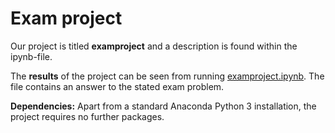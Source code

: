 # Exam project

Our project is titled **examproject** and a description is found within the ipynb-file.

The **results** of the project can be seen from running [examproject.ipynb](examproject.ipynb). The file contains an answer to the stated exam problem. 

**Dependencies:** Apart from a standard Anaconda Python 3 installation, the project requires no further packages.
